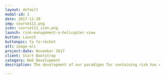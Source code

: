```yaml
---
layout: default
modal-id: 1
date: 2017-11-30
img: course111.png
icon: course111_icon.png
launch: risk-management-a-helicopter-view
button: Launch
buttonpic: fa fa-rocket
alt: image-alt
project-date: November 2017
client: Start Bootstrap
category: Web Development
description: The development of our paradigms for containing risk has emphasized dispersion of risk to those willing, and presumably able, to bear it. If risk is properly dispersed, shocks to the overall economic system will be better absorbed and less likely to create cascading failures that could threaten financial stability. <p> -- Alan Greenspan <p>The financial risk that arises from uncertainty can be managed. Risk management is about how firms actively select the type and level of risk that it is appropriate for them to assume. Over the past 15 years, risk management has become widely acknowledged as one of the most powerful forces in the world's financial markets. Unfortunately, risk management has not consistently been able to prevent market distuptions or to prevent business accounting scandals given its double-edged nature - every financial instrument that allows a company to transfer risk also allows other corporations to assume that risk as a counterpary in the same market. In a world that is increasing driven by risk management concepts and technologies, we need to look more carefully at the increasingly fluid and complex nature of risk itself, and at how to determine whether any change in a corporation's risk profile serves the interests of stakeholders. 

---
```

